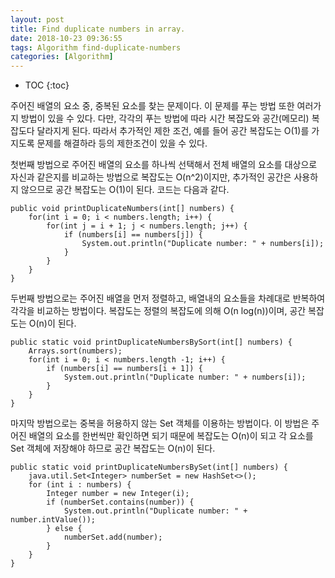 ```yaml
---
layout: post
title: Find duplicate numbers in array.
date: 2018-10-23 09:36:55
tags: Algorithm find-duplicate-numbers
categories: [Algorithm]
---
```


* TOC
{:toc}

주어진 배열의 요소 중, 중복된 요소를 찾는 문제이다. 이 문제를 푸는 방법 또한 여러가지 방법이 있을 수 있다. 다만, 각각의 푸는 방법에 따라 시간 복잡도와 공간(메모리) 복잡도다 달라지게 된다. 따라서 추가적인 제한 조건, 예를 들어 공간 복잡도는 O(1)를 가지도록 문제를 해결하라 등의 제한조건이 있을 수 있다.

첫번째 방법으로 주어진 배열의 요소를 하나씩 선택해서 전체 배열의 요소를 대상으로 자신과 같은지를 비교하는 방법으로 복잡도는 O(n^2)이지만, 추가적인 공간은 사용하지 않으므로 공간 복잡도는 O(1)이 된다.  코드는 다음과 같다.

```
public void printDuplicateNumbers(int[] numbers) {
	for(int i = 0; i < numbers.length; i++) {
		for(int j = i + 1; j < numbers.length; j++) {
			if (numbers[i] == numbers[j]) {
				System.out.println("Duplicate number: " + numbers[i]);
			}
		}
	}
}
```

두번째 방법으로는 주어진 배열을 먼저 정렬하고, 배열내의 요소들을 차례대로 반복하여 각각을 비교하는 방법이다. 복잡도는 정렬의 복잡도에 의해 O(n log(n))이며, 공간 복잡도는 O(n)이 된다.

```
public static void printDuplicateNumbersBySort(int[] numbers) {
    Arrays.sort(numbers);
    for(int i = 0; i < numbers.length -1; i++) {
        if (numbers[i] == numbers[i + 1]) {
            System.out.println("Duplicate number: " + numbers[i]);
        }
    }
}
```

마지막 방법으로는 중복을 허용하지 않는 Set 객체를 이용하는 방법이다.  이 방법은 주어진 배열의 요소를 한번씩만 확인하면 되기 때문에 복잡도는 O(n)이 되고 각 요소를 Set 객체에 저장해야 하므로 공간 복잡도는 O(n)이 된다.

```
public static void printDuplicateNumbersBySet(int[] numbers) {
    java.util.Set<Integer> numberSet = new HashSet<>();
    for (int i : numbers) {
        Integer number = new Integer(i);
        if (numberSet.contains(number)) {
            System.out.println("Duplicate number: " + number.intValue());
        } else {
            numberSet.add(number);
        }
    }
}
```
